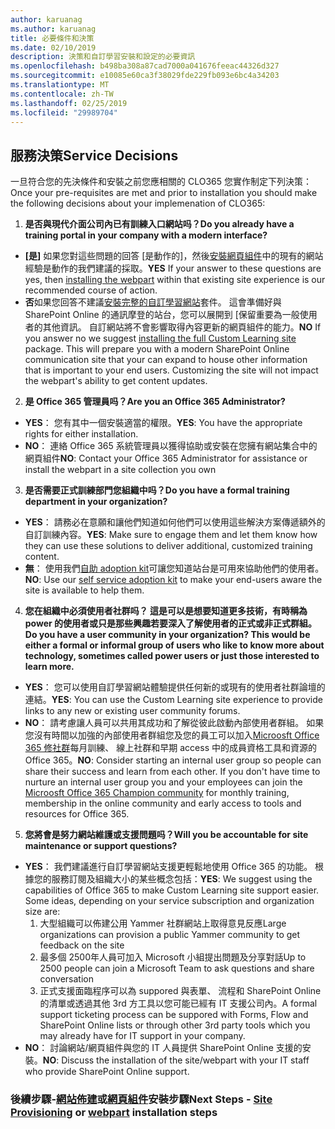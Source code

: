 ```yaml
---
author: karuanag
ms.author: karuanag
title: 必要條件和決策
ms.date: 02/10/2019
description: 決策和自訂學習安裝和設定的必要資訊
ms.openlocfilehash: b498ba308a87cad7000a041676feeac44326d327
ms.sourcegitcommit: e10085e60ca3f38029fde229fb093e6bc4a34203
ms.translationtype: MT
ms.contentlocale: zh-TW
ms.lasthandoff: 02/25/2019
ms.locfileid: "29989704"
---
```

## <a name="service-decisions"></a><span data-ttu-id="9a045-103">服務決策</span><span class="sxs-lookup"><span data-stu-id="9a045-103">Service Decisions</span></span>

<span data-ttu-id="9a045-104">一旦符合您的先決條件和安裝之前您應相關的 CLO365 您實作制定下列決策：</span><span class="sxs-lookup"><span data-stu-id="9a045-104">Once your pre-requisites are met and prior to installation you should make the following decisions about your implemenation of CLO365:</span></span>

1. <span data-ttu-id="9a045-105">**是否與現代介面公司內已有訓練入口網站吗？**</span><span class="sxs-lookup"><span data-stu-id="9a045-105">**Do you already have a training portal in your company with a modern interface?**</span></span>

- <span data-ttu-id="9a045-106">**[是]** 如果您對這些問題的回答 [是動作的]，然後[安裝網頁組件](installwebpart.md)中的現有的網站經驗是動作的我們建議的採取。</span><span class="sxs-lookup"><span data-stu-id="9a045-106">**YES** If your answer to these questions are yes, then [installing the webpart](installwebpart.md) within that existing site experience is our recommended course of action.</span></span>
- <span data-ttu-id="9a045-p101">**否**如果您回答不建議[安裝完整的自訂學習網站](installsitepackage.md)套件。 這會準備好與 SharePoint Online 的通訊摩登的站台，您可以展開到 [保留重要為一般使用者的其他資訊。 自訂網站將不會影響取得內容更新的網頁組件的能力。</span><span class="sxs-lookup"><span data-stu-id="9a045-p101">**NO** If you answer no we suggest [installing the full Custom Learning site](installsitepackage.md) package.  This will prepare you with a modern SharePoint Online communication site that your can expand to house other information that is important to your end users.  Customizing the site will not impact the webpart's ability to get content updates.</span></span> 

2. <span data-ttu-id="9a045-110">**是 Office 365 管理員吗？**</span><span class="sxs-lookup"><span data-stu-id="9a045-110">**Are you an Office 365 Administrator?**</span></span>

- <span data-ttu-id="9a045-111">**YES**： 您有其中一個安裝適當的權限。</span><span class="sxs-lookup"><span data-stu-id="9a045-111">**YES**:  You have the appropriate rights for either installation.</span></span>
- <span data-ttu-id="9a045-112">**NO**： 連絡 Office 365 系統管理員以獲得協助或安裝在您擁有網站集合中的網頁組件</span><span class="sxs-lookup"><span data-stu-id="9a045-112">**NO**: Contact your Office 365 Administrator for assistance or install the webpart in a site collection you own</span></span>

3. <span data-ttu-id="9a045-113">**是否需要正式訓練部門您組織中吗？**</span><span class="sxs-lookup"><span data-stu-id="9a045-113">**Do you have a formal training department in your organization?**</span></span>

- <span data-ttu-id="9a045-114">**YES**： 請務必在意願和讓他們知道如何他們可以使用這些解決方案傳遞額外的自訂訓練內容。</span><span class="sxs-lookup"><span data-stu-id="9a045-114">**YES**:  Make sure to engage them and let them know how they can use these solutions to deliver additional, customized training content.</span></span>
- <span data-ttu-id="9a045-115">**無**： 使用我們[自助 adoption kit](driveadoption.md)可讓您知道站台是可用來協助他們的使用者。</span><span class="sxs-lookup"><span data-stu-id="9a045-115">**NO**:  Use our [self service adoption kit](driveadoption.md) to make your end-users aware the site is available to help them.</span></span>

4. <span data-ttu-id="9a045-116">**您在組織中必須使用者社群吗？ 這是可以是想要知道更多技術，有時稱為 power 的使用者或只是那些興趣若要深入了解使用者的正式或非正式群組。**</span><span class="sxs-lookup"><span data-stu-id="9a045-116">**Do you have a user community in your organization?  This would be either a formal or informal group of users who like to know more about technology, sometimes called power users or just those interested to learn more.**</span></span>

- <span data-ttu-id="9a045-117">**YES**： 您可以使用自訂學習網站體驗提供任何新的或現有的使用者社群論壇的連結。</span><span class="sxs-lookup"><span data-stu-id="9a045-117">**YES**:  You can use the Custom Learning site experience to provide links to any new or existing user community forums.</span></span>
- <span data-ttu-id="9a045-p102">**NO**： 請考慮讓人員可以共用其成功和了解從彼此啟動內部使用者群組。 如果您沒有時間以加強的內部使用者群組您及您的員工可以加入[Microosft Office 365 修社群](https://aka.ms/O365Champions)每月訓練、 線上社群和早期 access 中的成員資格工具和資源的 Office 365。</span><span class="sxs-lookup"><span data-stu-id="9a045-p102">**NO**:  Consider starting an internal user group so people can share their success and learn from each other.  If you don't have time to nurture an internal user group you and your employees can join the [Microosft Office 365 Champion community](https://aka.ms/O365Champions) for monthly training, membership in the online community and early access to tools and resources for Office 365.</span></span>

5.  <span data-ttu-id="9a045-120">**您將會是努力網站維護或支援問題吗？**</span><span class="sxs-lookup"><span data-stu-id="9a045-120">**Will you be accountable for site maintenance or support questions?**</span></span>

- <span data-ttu-id="9a045-p103">**YES**： 我們建議進行自訂學習網站支援更輕鬆地使用 Office 365 的功能。 根據您的服務訂閱及組織大小的某些概念包括：</span><span class="sxs-lookup"><span data-stu-id="9a045-p103">**YES**: We suggest using the capabilities of Office 365 to make Custom Learning site support easier.  Some ideas, depending on your service subscription and organization size are:</span></span>
    1. <span data-ttu-id="9a045-123">大型組織可以佈建公用 Yammer 社群網站上取得意見反應</span><span class="sxs-lookup"><span data-stu-id="9a045-123">Large organizations can provision a public Yammer community to get feedback on the site</span></span>
    2. <span data-ttu-id="9a045-124">最多個 2500年人員可加入 Microsoft 小組提出問題及分享對話</span><span class="sxs-lookup"><span data-stu-id="9a045-124">Up to 2500 people can join a Microsoft Team to ask questions and share conversation</span></span>
    3. <span data-ttu-id="9a045-125">正式支援面臨程序可以為 suppored 與表單、 流程和 SharePoint Online 的清單或透過其他 3rd 方工具以您可能已經有 IT 支援公司內。</span><span class="sxs-lookup"><span data-stu-id="9a045-125">A formal support ticketing process can be suppored with Forms, Flow and SharePoint Online lists or through other 3rd party tools which you may already have for IT support in your company.</span></span> 
- <span data-ttu-id="9a045-126">**NO**： 討論網站/網頁組件與您的 IT 人員提供 SharePoint Online 支援的安裝。</span><span class="sxs-lookup"><span data-stu-id="9a045-126">**NO**:  Discuss the installation of the site/webpart with your IT staff who provide SharePoint Online support.</span></span>  

### <a name="next-steps---site-provisioninginstallsitepackagemd-or-webpartinstallwebpartmd-installation-steps"></a><span data-ttu-id="9a045-127">後續步驟-[網站佈建](installsitepackage.md)或[網頁組件](installwebpart.md)安裝步驟</span><span class="sxs-lookup"><span data-stu-id="9a045-127">Next Steps - [Site Provisioning](installsitepackage.md) or [webpart](installwebpart.md) installation steps</span></span>